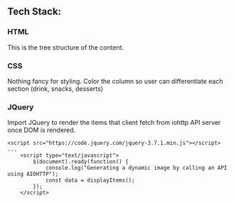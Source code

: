 
## Tech Stack:

### HTML
This is the tree structure of the content.

### CSS
Nothing fancy for styling. Color the column so user can differentiate each section (drink, snacks, desserts)

### JQuery
Import JQuery to render the items that client fetch from iohttp API server once DOM is rendered.
```
<script src="https://code.jquery.com/jquery-3.7.1.min.js"></script>
...
    <script type="text/javascript">
        $(document).ready(function() {
            console.log("Generating a dynamic image by calling an API using AIOHTTP");
            const data = displayItems();
        });
    </script>
```
